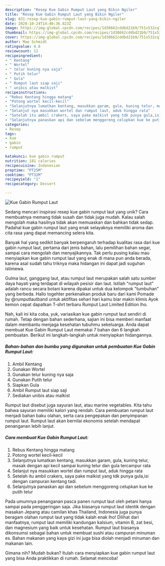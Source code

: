 ```yaml
---
description: "Resep Kue Gabin Rumput Laut yang Bikin Ngiler"
title: "Resep Kue Gabin Rumput Laut yang Bikin Ngiler"
slug: 831-resep-kue-gabin-rumput-laut-yang-bikin-ngiler
date: 2020-10-24T14:40:36.823Z
image: https://img-global.cpcdn.com/recipes/1d38662cddbd21b9/751x532cq70/kue-gabin-rumput-laut-foto-resep-utama.jpg
thumbnail: https://img-global.cpcdn.com/recipes/1d38662cddbd21b9/751x532cq70/kue-gabin-rumput-laut-foto-resep-utama.jpg
cover: https://img-global.cpcdn.com/recipes/1d38662cddbd21b9/751x532cq70/kue-gabin-rumput-laut-foto-resep-utama.jpg
author: Mae Schmidt
ratingvalue: 4.8
reviewcount: 12
recipeingredient:
- " Kentang"
- " Wortel"
- " telur kuning nya saja"
- " Putih telur"
- " Gula"
- " Rumput laut siap saji"
- " unibis atau malkist"
recipeinstructions:
- "Rebus Kentang hingga matang"
- "Potong wortel kecil-kecil"
- "Selanjutnya lumatkan kentang, masukkan garam, gula, kuning telur, masak dengan api kecil sampai kuning telur dan gula tercampur rata"
- "Selanjut nya masukkan wortel dan rumput laut, aduk hingga rata"
- "Setelah itu ambil crakers, saya pake malkist yang tdk punya gula,isi dengan campuran kentang tadi."
- "Selanjutnya panaskan api dan sebelum menggoreng celupkan kue ke putih telur"
categories:
- Resep
tags:
- kue
- gabin
- rumput

katakunci: kue gabin rumput 
nutrition: 181 calories
recipecuisine: Indonesian
preptime: "PT25M"
cooktime: "PT32M"
recipeyield: "1"
recipecategory: Dessert

---
```



![Kue Gabin Rumput Laut](https://img-global.cpcdn.com/recipes/1d38662cddbd21b9/751x532cq70/kue-gabin-rumput-laut-foto-resep-utama.jpg)

Sedang mencari inspirasi resep kue gabin rumput laut yang unik? Cara membuatnya memang tidak susah dan tidak juga mudah. Kalau salah mengolah maka hasilnya tidak akan memuaskan dan bahkan tidak sedap. Padahal kue gabin rumput laut yang enak selayaknya memiliki aroma dan cita rasa yang dapat memancing selera kita.

Banyak hal yang sedikit banyak berpengaruh terhadap kualitas rasa dari kue gabin rumput laut, pertama dari jenis bahan, lalu pemilihan bahan segar, sampai cara mengolah dan menyajikannya. Tak perlu pusing kalau mau menyiapkan kue gabin rumput laut yang enak di mana pun anda berada, karena asal sudah tahu triknya maka hidangan ini dapat jadi suguhan istimewa.

Gulma laut, ganggang laut, atau rumput laut merupakan salah satu sumber daya hayati yang terdapat di wilayah pesisir dan laut. Istilah &#34;rumput laut&#34; adalah rancu secara botani karena dipakai untuk dua kelompok &#34;tumbuhan&#34; yang berbeda. Hallo togehter perkenalkan produk baru dari kami Pomade by @rumputlautband untuk aktifitas sehari hari kamu biar makin klimis Ayok kemon cepat dapatkan T-shrt terbaru Rumput Laut Limited Edition lho.


Nah, kali ini kita coba, yuk, variasikan kue gabin rumput laut sendiri di rumah. Tetap dengan bahan sederhana, sajian ini bisa memberi manfaat dalam membantu menjaga kesehatan tubuhmu sekeluarga. Anda dapat membuat Kue Gabin Rumput Laut memakai 7 bahan dan 6 langkah pembuatan. Berikut ini langkah-langkah untuk menyiapkan hidangannya.

<!--inarticleads1-->

##### Bahan-bahan dan bumbu yang digunakan untuk pembuatan Kue Gabin Rumput Laut:

1. Ambil  Kentang
1. Gunakan  Wortel
1. Gunakan  telur kuning nya saja
1. Gunakan  Putih telur
1. Siapkan  Gula
1. Ambil  Rumput laut siap saji
1. Sediakan  unibis atau malkist


Rumput laut disebut juga sayuran laut, atau marine vegetables. Kita tahu bahwa sayuran memiliki kalori yang rendah. Cara pembuatan rumput laut menjadi bahan baku olahan, serta cara pengepakan dan penyimpanan rumput laut. Rumput laut akan bernilai ekonomis setelah mendapat penanganan lebih lanjut. 

<!--inarticleads2-->

##### Cara membuat Kue Gabin Rumput Laut:

1. Rebus Kentang hingga matang
1. Potong wortel kecil-kecil
1. Selanjutnya lumatkan kentang, masukkan garam, gula, kuning telur, masak dengan api kecil sampai kuning telur dan gula tercampur rata
1. Selanjut nya masukkan wortel dan rumput laut, aduk hingga rata
1. Setelah itu ambil crakers, saya pake malkist yang tdk punya gula,isi dengan campuran kentang tadi.
1. Selanjutnya panaskan api dan sebelum menggoreng celupkan kue ke putih telur


Pada umumnya penanganan pasca panen rumput laut oleh petani hanya sampai pada penggeringan saja. Jika biasanya rumput laut identik dengan masakan Jepang atau camilan khas Thailand, Indonesia juga punya beragam olahan rumput laut yang tidak kalah enak lho! Dilihat dari manfaatnya, rumput laut memiliki kandungan kalsium, vitamin B, zat besi, dan magnesium yang baik untuk kesehatan. Rumput laut biasanya dikonsumsi sebagai bahan untuk membuat sushi atau campuran minuman es. Bahan makanan yang kaya gizi ini juga bisa diolah menjadi minuman dan makanan lain. 

Gimana nih? Mudah bukan? Itulah cara menyiapkan kue gabin rumput laut yang bisa Anda praktikkan di rumah. Selamat mencoba!
